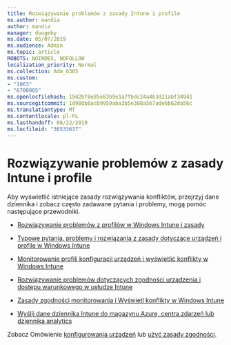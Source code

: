 ```yaml
---
title: Rozwiązywanie problemów z zasady Intune i profile
ms.author: mandia
author: mandia
manager: dougeby
ms.date: 05/07/2019
ms.audience: Admin
ms.topic: article
ROBOTS: NOINDEX, NOFOLLOW
localization_priority: Normal
ms.collection: Adm_O365
ms.custom:
- "1063"
- "6700005"
ms.openlocfilehash: 19d2bf0e85e83b9e1a7fbdc24a4b3d21abf34941
ms.sourcegitcommit: 1d98db8acb9959aba3b5e308a567ade6b62da56c
ms.translationtype: MT
ms.contentlocale: pl-PL
ms.lasthandoff: 08/22/2019
ms.locfileid: "36533637"
---
```

# <a name="troubleshooting-intune-policy-and-profiles"></a>Rozwiązywanie problemów z zasady Intune i profile

Aby wyświetlić istniejące zasady rozwiązywania konfliktów, przejrzyj dane dziennika i zobacz często zadawane pytania i problemy, mogą pomóc następujące przewodniki.

- [Rozwiązywanie problemów z profilów w Windows Intune i zasady](https://docs.microsoft.com/intune/troubleshoot-policies-in-microsoft-intune)

- [Typowe pytania, problemy i rozwiązania z zasady dotyczące urządzeń i profile w Windows Intune](https://docs.microsoft.com/intune/device-profile-troubleshoot)

- [Monitorowanie profili konfiguracji urządzeń i wyświetlić konflikty w Windows Intune](https://docs.microsoft.com/intune/device-profile-monitor)

- [Rozwiązywanie problemów dotyczących zgodności urządzenia i dostępu warunkowego w usłudze Intune](https://docs.microsoft.com/intune/troubleshoot-conditional-access)

- [Zasady zgodności monitorowania i Wyświetl konflikty w Windows Intune](https://docs.microsoft.com/intune/compliance-policy-monitor)

- [Wyślij dane dziennika Intune do magazynu Azure, centra zdarzeń lub dziennika analytics](https://docs.microsoft.com/intune/review-logs-using-azure-monitor)

Zobacz Omówienie [konfigurowania urządzeń](https://docs.microsoft.com/intune/device-profiles) lub [użyć zasady zgodności](https://docs.microsoft.com/intune/device-compliance-get-started).